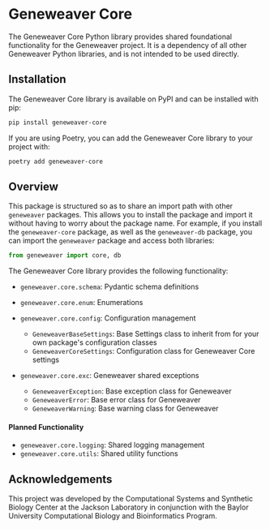 # Geneweaver Core
The Geneweaver Core Python library provides shared foundational functionality for the Geneweaver project. 
It is a dependency of all other Geneweaver Python libraries, and is not intended to be used directly.

## Installation
The Geneweaver Core library is available on PyPI and can be installed with pip:
```bash
pip install geneweaver-core
```

If you are using Poetry, you can add the Geneweaver Core library to your project with:
```bash
poetry add geneweaver-core
```

## Overview
This package is structured so as to share an import path with other `geneweaver` packages. This allows you to install
the package and import it without having to worry about the package name. For example, if you install the `geneweaver-core`
package, as well as the `geneweaver-db` package, you can import the `geneweaver` package and access both libraries:
```python
from geneweaver import core, db
```

The Geneweaver Core library provides the following functionality:
* `geneweaver.core.schema`: Pydantic schema definitions
* `geneweaver.core.enum`: Enumerations


* `geneweaver.core.config`: Configuration management
  * `GeneweaverBaseSettings`: Base Settings class to inherit from for your own package's configuration classes
  * `GeneweaverCoreSettings`: Configuration class for Geneweaver Core settings


* `geneweaver.core.exc`: Geneweaver shared exceptions
  * `GeneweaverException`: Base exception class for Geneweaver
  * `GeneweaverError`: Base error class for Geneweaver
  * `GeneweaverWarning`: Base warning class for Geneweaver

#### Planned Functionality
* `geneweaver.core.logging`: Shared logging management
* `geneweaver.core.utils`: Shared utility functions


## Acknowledgements
This project was developed by the Computational Systems and Synthetic Biology Center at the Jackson Laboratory in
conjunction with the Baylor University Computational Biology and Bioinformatics Program.

